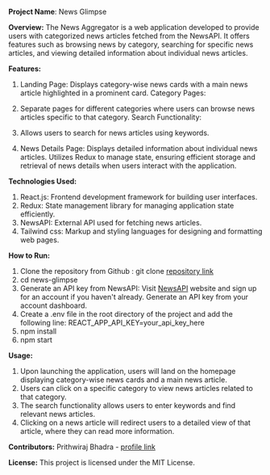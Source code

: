 
**Project Name**: News Glimpse

**Overview:**
The News Aggregator is a web application developed to provide users with categorized news articles fetched from the NewsAPI. It offers features such as browsing news by category, searching for specific news articles, and viewing detailed information about individual news articles.

**Features:**
1. Landing Page:
    Displays category-wise news cards with a main news article highlighted in a prominent card.
    Category Pages:

2. Separate pages for different categories where users can browse news articles specific to that category.
    Search Functionality:

3. Allows users to search for news articles using keywords.

4. News Details Page:
    Displays detailed information about individual news articles.
    Utilizes Redux to manage state, ensuring efficient storage and retrieval of news details when users interact with the application.

**Technologies Used:**
1. React.js: Frontend development framework for building user interfaces.
2. Redux: State management library for managing application state efficiently.
3. NewsAPI: External API used for fetching news articles.
4. Tailwind css: Markup and styling languages for designing and formatting web pages.

**How to Run:**
1. Clone the repository from Github : git clone [repository link](https://github.com/prithwi11/news-glimpse.git)
2. cd news-glimpse
3. Generate an API key from NewsAPI:
    Visit [NewsAPI](https://newsapi.org/) website and sign up for an account if you haven't already.
    Generate an API key from your account dashboard.
4. Create a .env file in the root directory of the project and add the following line:
    REACT_APP_API_KEY=your_api_key_here
5. npm install
6. npm start

**Usage:**
1. Upon launching the application, users will land on the homepage displaying category-wise news cards and a main news article.
2. Users can click on a specific category to view news articles related to that category.
3. The search functionality allows users to enter keywords and find relevant news articles.
4. Clicking on a news article will redirect users to a detailed view of that article, where they can read more information.

**Contributors:**
Prithwiraj Bhadra - [profile link](https://github.com/prithwi11)

**License:**
This project is licensed under the MIT License.
